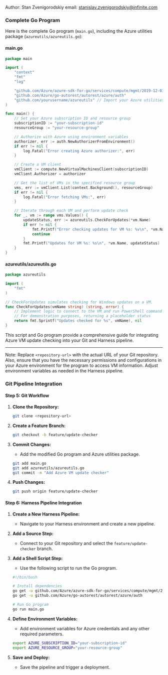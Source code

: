 Author: Stan Zvenigorodskiy email: stanislav.zvenigorodskiy@infinite.com


### Complete Go Program

Here is the complete Go program (`main.go`), including the Azure utilities package (`azureutils/azureutils.go`):

#### main.go
```go
package main

import (
	"context"
	"fmt"
	"log"

	"github.com/Azure/azure-sdk-for-go/services/compute/mgmt/2019-12-01/compute"
	"github.com/Azure/go-autorest/autorest/azure/auth"
	"github.com/yourusername/azureutils" // Import your Azure utilities package
)

func main() {
	// Set your Azure subscription ID and resource group
	subscriptionID := "your-subscription-id"
	resourceGroup := "your-resource-group"

	// Authorize with Azure using environment variables
	authorizer, err := auth.NewAuthorizerFromEnvironment()
	if err != nil {
		log.Fatal("Error creating Azure authorizer:", err)
	}

	// Create a VM client
	vmClient := compute.NewVirtualMachinesClient(subscriptionID)
	vmClient.Authorizer = authorizer

	// Get the list of VMs in the specified resource group
	vms, err := vmClient.List(context.Background(), resourceGroup)
	if err != nil {
		log.Fatal("Error fetching VMs:", err)
	}

	// Iterate through each VM and perform update check
	for _, vm := range vms.Values() {
		updateStatus, err := azureutils.CheckForUpdates(*vm.Name)
		if err != nil {
			fmt.Printf("Error checking updates for VM %s: %v\n", *vm.Name, err)
			continue
		}
		fmt.Printf("Updates for VM %s: %s\n", *vm.Name, updateStatus)
	}
}
```

#### azureutils/azureutils.go
```go
package azureutils

import (
	"fmt"
)

// CheckForUpdates simulates checking for Windows updates on a VM.
func CheckForUpdates(vmName string) (string, error) {
	// Implement logic to connect to the VM and run PowerShell command
	// For demonstration purposes, returning a placeholder status
	return fmt.Sprintf("Updates checked for %s", vmName), nil
}
```

This script and Go program provide a comprehensive guide for integrating Azure VM update checking into your Git and Harness pipeline.

---

Note: Replace `<repository-url>` with the actual URL of your Git repository. Also, ensure that you have the necessary permissions and configurations in your Azure environment for the program to access VM information. Adjust environment variables as needed in the Harness pipeline.





### Git Pipeline Integration

#### Step 5: Git Workflow

1. **Clone the Repository:**
   ```bash
   git clone <repository-url>
   ```

2. **Create a Feature Branch:**
   ```bash
   git checkout -b feature/update-checker
   ```

3. **Commit Changes:**
   - Add the modified Go program and Azure utilities package.
   ```bash
   git add main.go
   git add azureutils/azureutils.go
   git commit -m "Add Azure VM update checker"
   ```

4. **Push Changes:**
   ```bash
   git push origin feature/update-checker
   ```

#### Step 6: Harness Pipeline Integration

1. **Create a New Harness Pipeline:**
   - Navigate to your Harness environment and create a new pipeline.

2. **Add a Source Step:**
   - Connect to your Git repository and select the `feature/update-checker` branch.

3. **Add a Shell Script Step:**
   - Use the following script to run the Go program.
   ```bash
   #!/bin/bash

   # Install dependencies
   go get -u github.com/Azure/azure-sdk-for-go/services/compute/mgmt/2019-12-01/compute
   go get -u github.com/Azure/go-autorest/autorest/azure/auth

   # Run Go program
   go run main.go
   ```

4. **Define Environment Variables:**
   - Add environment variables for Azure credentials and any other required parameters.
   ```bash
   export AZURE_SUBSCRIPTION_ID="your-subscription-id"
   export AZURE_RESOURCE_GROUP="your-resource-group"
   ```

5. **Save and Deploy:**
   - Save the pipeline and trigger a deployment.
